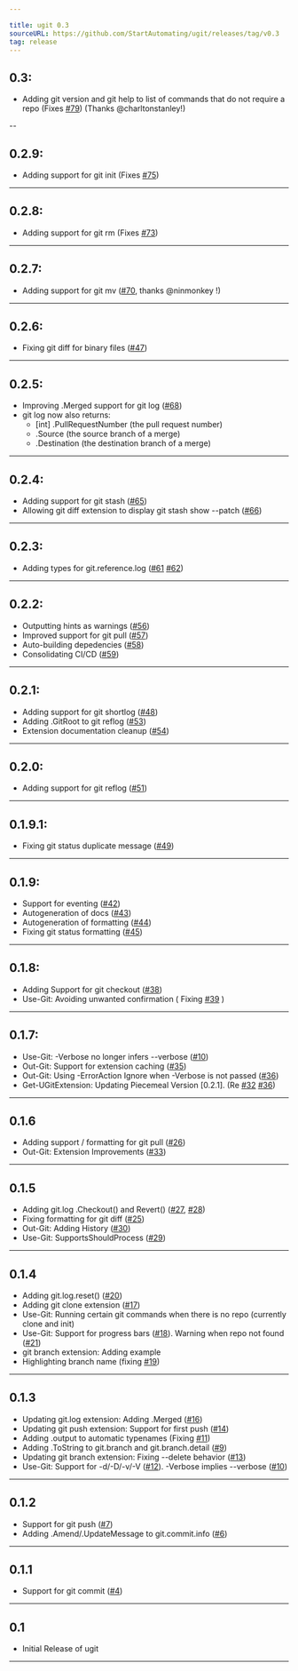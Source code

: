 ```yaml
---

title: ugit 0.3
sourceURL: https://github.com/StartAutomating/ugit/releases/tag/v0.3
tag: release
---
```

## 0.3:

* Adding git version and git help to list of commands that do not require a repo (Fixes [#79](https://github.com/StartAutomating/ugit/issues/79)) (Thanks @charltonstanley!)

--

## 0.2.9:
* Adding support for git init (Fixes [#75](https://github.com/StartAutomating/ugit/issues/75))

---

## 0.2.8:
* Adding support for git rm (Fixes [#73](https://github.com/StartAutomating/ugit/issues/73))

---

## 0.2.7:
* Adding support for git mv ([#70](https://github.com/StartAutomating/ugit/issues/70), thanks @ninmonkey !)

---

## 0.2.6:
* Fixing git diff for binary files ([#47](https://github.com/StartAutomating/ugit/issues/47))

---

## 0.2.5:
* Improving .Merged support for git log ([#68](https://github.com/StartAutomating/ugit/issues/68))
* git log now also returns:
  * [int] .PullRequestNumber (the pull request number)
  * .Source (the source branch of a merge)
  * .Destination (the destination branch of a merge)

---

## 0.2.4:
* Adding support for git stash ([#65](https://github.com/StartAutomating/ugit/issues/65))
* Allowing git diff extension to display git stash show --patch ([#66](https://github.com/StartAutomating/ugit/issues/66))

---

## 0.2.3:
* Adding types for git.reference.log ([#61](https://github.com/StartAutomating/ugit/issues/61) [#62](https://github.com/StartAutomating/ugit/issues/62))

---

## 0.2.2:
* Outputting hints as warnings ([#56](https://github.com/StartAutomating/ugit/issues/56))
* Improved support for git pull ([#57](https://github.com/StartAutomating/ugit/issues/57))
* Auto-building depedencies ([#58](https://github.com/StartAutomating/ugit/issues/58))
* Consolidating CI/CD ([#59](https://github.com/StartAutomating/ugit/issues/59))

---

## 0.2.1:
* Adding support for git shortlog ([#48](https://github.com/StartAutomating/ugit/issues/48))
* Adding .GitRoot to git reflog ([#53](https://github.com/StartAutomating/ugit/issues/53))
* Extension documentation cleanup ([#54](https://github.com/StartAutomating/ugit/issues/54))

---

## 0.2.0:
* Adding support for git reflog ([#51](https://github.com/StartAutomating/ugit/issues/51))

---

## 0.1.9.1:
* Fixing git status duplicate message ([#49](https://github.com/StartAutomating/ugit/issues/49))

---

## 0.1.9:
* Support for eventing ([#42](https://github.com/StartAutomating/ugit/issues/42))
* Autogeneration of docs ([#43](https://github.com/StartAutomating/ugit/issues/43))
* Autogeneration of formatting ([#44](https://github.com/StartAutomating/ugit/issues/44))
* Fixing git status formatting ([#45](https://github.com/StartAutomating/ugit/issues/45))

---

## 0.1.8:
* Adding Support for git checkout ([#38](https://github.com/StartAutomating/ugit/issues/38))
* Use-Git:  Avoiding unwanted confirmation ( Fixing [#39](https://github.com/StartAutomating/ugit/issues/39) )

---

## 0.1.7:
* Use-Git: -Verbose no longer infers --verbose ([#10](https://github.com/StartAutomating/ugit/issues/10))
* Out-Git: Support for extension caching ([#35](https://github.com/StartAutomating/ugit/issues/35))
* Out-Git: Using -ErrorAction Ignore when -Verbose is not passed ([#36](https://github.com/StartAutomating/ugit/issues/36))
* Get-UGitExtension:  Updating Piecemeal Version [0.2.1].  (Re [#32](https://github.com/StartAutomating/ugit/issues/32) [#36](https://github.com/StartAutomating/ugit/issues/36))

---

## 0.1.6
* Adding support / formatting for git pull ([#26](https://github.com/StartAutomating/ugit/issues/26))
* Out-Git:  Extension Improvements ([#33](https://github.com/StartAutomating/ugit/issues/33))

---

## 0.1.5
* Adding git.log .Checkout() and Revert() ([#27](https://github.com/StartAutomating/ugit/issues/27), [#28](https://github.com/StartAutomating/ugit/issues/28))
* Fixing formatting for git diff ([#25](https://github.com/StartAutomating/ugit/issues/25))
* Out-Git:  Adding History ([#30](https://github.com/StartAutomating/ugit/issues/30))
* Use-Git:  SupportsShouldProcess ([#29](https://github.com/StartAutomating/ugit/issues/29))

---

## 0.1.4
* Adding git.log.reset() ([#20](https://github.com/StartAutomating/ugit/issues/20))
* Adding git clone extension ([#17](https://github.com/StartAutomating/ugit/issues/17))
* Use-Git:  Running certain git commands when there is no repo (currently clone and init)
* Use-Git:  Support for progress bars ([#18](https://github.com/StartAutomating/ugit/issues/18)).  Warning when repo not found ([#21](https://github.com/StartAutomating/ugit/issues/21))
* git branch extension:  Adding example
* Highlighting branch name (fixing [#19](https://github.com/StartAutomating/ugit/issues/19))

---

## 0.1.3
* Updating git.log extension:  Adding .Merged ([#16](https://github.com/StartAutomating/ugit/issues/16))
* Updating git push extension:  Support for first push ([#14](https://github.com/StartAutomating/ugit/issues/14))
* Adding .output to automatic typenames (Fixing [#11](https://github.com/StartAutomating/ugit/issues/11))
* Adding .ToString to git.branch and git.branch.detail ([#9](https://github.com/StartAutomating/ugit/issues/9))
* Updating git branch extension:  Fixing --delete behavior ([#13](https://github.com/StartAutomating/ugit/issues/13))
* Use-Git:  Support for -d/-D/-v/-V ([#12](https://github.com/StartAutomating/ugit/issues/12)).  -Verbose implies --verbose ([#10](https://github.com/StartAutomating/ugit/issues/10))

---

## 0.1.2
* Support for git push ([#7](https://github.com/StartAutomating/ugit/issues/7))
* Adding .Amend/.UpdateMessage to git.commit.info ([#6](https://github.com/StartAutomating/ugit/issues/6))

---

## 0.1.1
* Support for git commit ([#4](https://github.com/StartAutomating/ugit/issues/4))

---

## 0.1
* Initial Release of ugit

---
